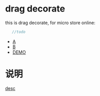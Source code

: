 # drag decorate
this is drag decorate, for micro store online:
```javascript
   //todo
```
- [A](//github.com/.....md)
- [B](//github.com/.....md)
- [DEMO](//github.com/tswordyao/dragdecorate/blob/master/demo.html)


# 说明
[desc](github.com/.....md)
